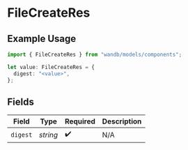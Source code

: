 # FileCreateRes

## Example Usage

```typescript
import { FileCreateRes } from "wandb/models/components";

let value: FileCreateRes = {
  digest: "<value>",
};
```

## Fields

| Field              | Type               | Required           | Description        |
| ------------------ | ------------------ | ------------------ | ------------------ |
| `digest`           | *string*           | :heavy_check_mark: | N/A                |